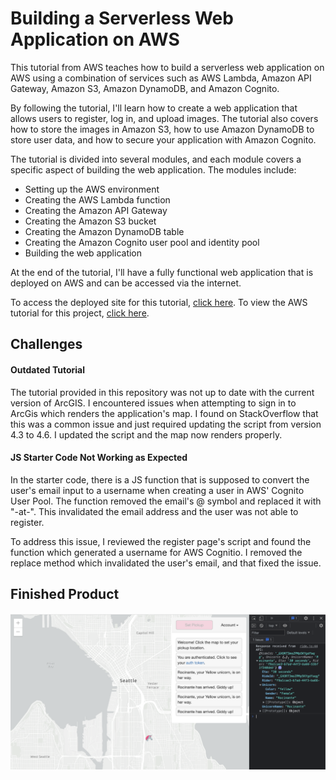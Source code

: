 # Building a Serverless Web Application on AWS

This tutorial from AWS teaches how to build a serverless web application on AWS using a combination of services such as AWS Lambda, Amazon API Gateway, Amazon S3, Amazon DynamoDB, and Amazon Cognito. 

By following the tutorial, I'll learn how to create a web application that allows users to register, log in, and upload images. The tutorial also covers how to store the images in Amazon S3, how to use Amazon DynamoDB to store user data, and how to secure your application with Amazon Cognito.

The tutorial is divided into several modules, and each module covers a specific aspect of building the web application. The modules include:

- Setting up the AWS environment
- Creating the AWS Lambda function
- Creating the Amazon API Gateway
- Creating the Amazon S3 bucket
- Creating the Amazon DynamoDB table
- Creating the Amazon Cognito user pool and identity pool
- Building the web application

At the end of the tutorial, I'll have a fully functional web application that is deployed on AWS and can be accessed via the internet. 

To access the deployed site for this tutorial, [click here](https://main.dyisqfmjcmbf8.amplifyapp.com/).
To view the AWS tutorial for this project, [click here](https://aws.amazon.com/getting-started/hands-on/build-serverless-web-app-lambda-apigateway-s3-dynamodb-cognito/).

## Challenges
#### Outdated Tutorial
The tutorial provided in this repository was not up to date with the current version of ArcGIS. I encountered issues when attempting to sign in to ArcGis which renders the application's map. I found on StackOverflow that this was a common issue and just required updating the script from version 4.3 to 4.6. I updated the script and the map now renders properly.

#### JS Starter Code Not Working as Expected
In the starter code, there is a JS function that is supposed to convert the user's email input to a username when creating a user in AWS' Cognito User Pool. The function removed the email's @ symbol and replaced it with "-at-". This invalidated the email address and the user was not able to register.

To address this issue, I reviewed the register page's script and found the function which generated a username for AWS Cognitio. I removed the replace method which invalidated the user's email, and that fixed the issue.

## Finished Product
![Request a ride](images/map.png)
